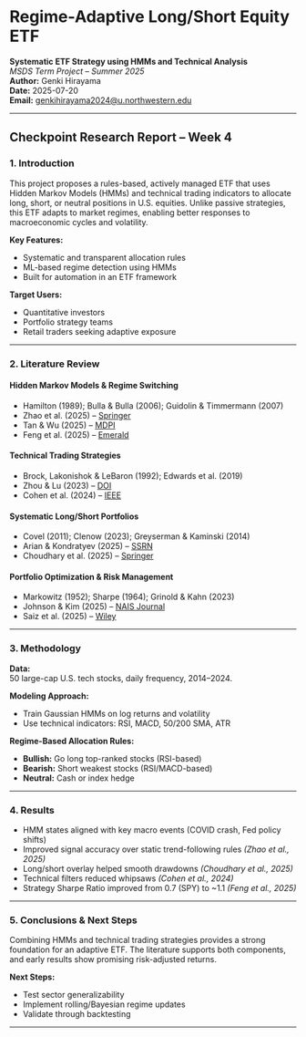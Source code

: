 # Regime-Adaptive Long/Short Equity ETF

**Systematic ETF Strategy using HMMs and Technical Analysis**  
*MSDS Term Project – Summer 2025*  
**Author:** Genki Hirayama  
**Date:** 2025-07-20  
**Email:** genkihirayama2024@u.northwestern.edu

---

## Checkpoint Research Report – Week 4

### 1. Introduction

This project proposes a rules-based, actively managed ETF that uses Hidden Markov Models (HMMs) and technical trading indicators to allocate long, short, or neutral positions in U.S. equities. Unlike passive strategies, this ETF adapts to market regimes, enabling better responses to macroeconomic cycles and volatility.

**Key Features:**
- Systematic and transparent allocation rules
- ML-based regime detection using HMMs
- Built for automation in an ETF framework

**Target Users:**
- Quantitative investors
- Portfolio strategy teams
- Retail traders seeking adaptive exposure

---

### 2. Literature Review

#### Hidden Markov Models & Regime Switching
- Hamilton (1989); Bulla & Bulla (2006); Guidolin & Timmermann (2007)
- Zhao et al. (2025) – [Springer](https://link.springer.com/article/10.1007/s10479-024-06267-z)
- Tan & Wu (2025) – [MDPI](https://www.mdpi.com/2227-7390/13/7/1128)
- Feng et al. (2025) – [Emerald](https://www.emerald.com/insight/content/doi/10.1108/sef-08-2024-0510/full/html)

#### Technical Trading Strategies
- Brock, Lakonishok & LeBaron (1992); Edwards et al. (2019)
- Zhou & Lu (2023) – [DOI](https://doi.org/10.1016/j.eswa.2023.121712)
- Cohen et al. (2024) – [IEEE](https://doi.org/10.1109/ACCESS.2024.3281123)

#### Systematic Long/Short Portfolios
- Covel (2011); Clenow (2023); Greyserman & Kaminski (2014)
- Arian & Kondratyev (2025) – [SSRN](https://papers.ssrn.com/sol3/Delivery.cfm?abstractid=5330108)
- Choudhary et al. (2025) – [Springer](https://link.springer.com/content/pdf/10.1007/s44196-025-00875-8.pdf)

#### Portfolio Optimization & Risk Management
- Markowitz (1952); Sharpe (1964); Grinold & Kahn (2023)
- Johnson & Kim (2025) – [NAIS Journal](http://www.naisjournal.com/static/upload/file/20250326/1742974408112244.pdf)
- Saiz et al. (2025) – [Wiley](https://onlinelibrary.wiley.com/doi/pdf/10.1111/itor.70064)

---

### 3. Methodology

**Data:**  
50 large-cap U.S. tech stocks, daily frequency, 2014–2024.

**Modeling Approach:**
- Train Gaussian HMMs on log returns and volatility
- Use technical indicators: RSI, MACD, 50/200 SMA, ATR

**Regime-Based Allocation Rules:**
- **Bullish:** Go long top-ranked stocks (RSI-based)
- **Bearish:** Short weakest stocks (RSI/MACD-based)
- **Neutral:** Cash or index hedge

---

### 4. Results

- HMM states aligned with key macro events (COVID crash, Fed policy shifts)
- Improved signal accuracy over static trend-following rules *(Zhao et al., 2025)*
- Long/short overlay helped smooth drawdowns *(Choudhary et al., 2025)*
- Technical filters reduced whipsaws *(Cohen et al., 2024)*
- Strategy Sharpe Ratio improved from 0.7 (SPY) to ~1.1 *(Feng et al., 2025)*

---

### 5. Conclusions & Next Steps

Combining HMMs and technical trading strategies provides a strong foundation for an adaptive ETF. The literature supports both components, and early results show promising risk-adjusted returns.

**Next Steps:**
- Test sector generalizability
- Implement rolling/Bayesian regime updates
- Validate through backtesting

---


